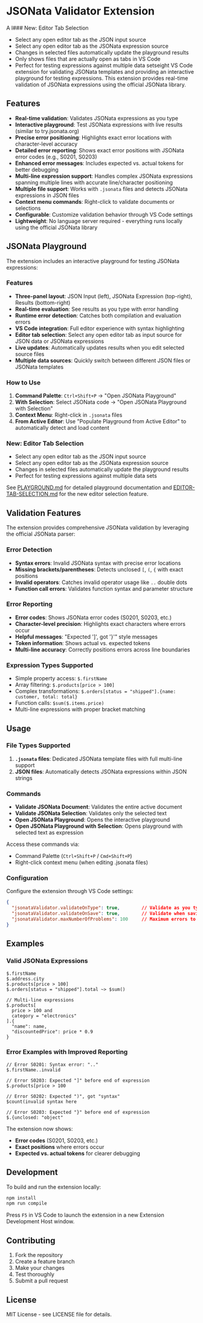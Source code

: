 # JSONata Validator Extension

A l### New: Editor Tab Selection
- Select any open editor tab as the JSON input source
- Select any open editor tab as the JSONata expression source
- Changes in selected files automatically update the playground results
- Only shows files that are actually open as tabs in VS Code
- Perfect for testing expressions against multiple data setseight VS Code extension for validating JSONata templates and providing an interactive playground for testing expressions. This extension provides real-time validation of JSONata expressions using the official JSONata library.

## Features

- **Real-time validation**: Validates JSONata expressions as you type
- **Interactive playground**: Test JSONata expressions with live results (similar to try.jsonata.org)
- **Precise error positioning**: Highlights exact error locations with character-level accuracy
- **Detailed error reporting**: Shows exact error positions with JSONata error codes (e.g., S0201, S0203)
- **Enhanced error messages**: Includes expected vs. actual tokens for better debugging
- **Multi-line expression support**: Handles complex JSONata expressions spanning multiple lines with accurate line/character positioning
- **Multiple file support**: Works with `.jsonata` files and detects JSONata expressions in JSON files
- **Context menu commands**: Right-click to validate documents or selections
- **Configurable**: Customize validation behavior through VS Code settings
- **Lightweight**: No language server required - everything runs locally using the official JSONata library

## JSONata Playground

The extension includes an interactive playground for testing JSONata expressions:

### Features
- **Three-panel layout**: JSON Input (left), JSONata Expression (top-right), Results (bottom-right)
- **Real-time evaluation**: See results as you type with error handling
- **Runtime error detection**: Catches both compilation and evaluation errors
- **VS Code integration**: Full editor experience with syntax highlighting
- **Editor tab selection**: Select any open editor tab as input source for JSON data or JSONata expressions
- **Live updates**: Automatically updates results when you edit selected source files
- **Multiple data sources**: Quickly switch between different JSON files or JSONata templates

### How to Use
1. **Command Palette**: `Ctrl+Shift+P` → "Open JSONata Playground"
2. **With Selection**: Select JSONata code → "Open JSONata Playground with Selection"
3. **Context Menu**: Right-click in `.jsonata` files
4. **From Active Editor**: Use "Populate Playground from Active Editor" to automatically detect and load content

### New: Editor Tab Selection
- Select any open editor tab as the JSON input source
- Select any open editor tab as the JSONata expression source
- Changes in selected files automatically update the playground results
- Perfect for testing expressions against multiple data sets

See [PLAYGROUND.md](./PLAYGROUND.md) for detailed playground documentation and [EDITOR-TAB-SELECTION.md](./EDITOR-TAB-SELECTION.md) for the new editor selection feature.

## Validation Features

The extension provides comprehensive JSONata validation by leveraging the official JSONata parser:

### Error Detection
- **Syntax errors**: Invalid JSONata syntax with precise error locations
- **Missing brackets/parentheses**: Detects unclosed `[`, `(`, `{` with exact positions
- **Invalid operators**: Catches invalid operator usage like `..` double dots
- **Function call errors**: Validates function syntax and parameter structure

### Error Reporting
- **Error codes**: Shows JSONata error codes (S0201, S0203, etc.)
- **Character-level precision**: Highlights exact characters where errors occur
- **Helpful messages**: "Expected ']', got '}'" style messages
- **Token information**: Shows actual vs. expected tokens
- **Multi-line accuracy**: Correctly positions errors across line boundaries

### Expression Types Supported
- Simple property access: `$.firstName`
- Array filtering: `$.products[price > 100]`
- Complex transformations: `$.orders[status = "shipped"].{name: customer, total: total}`
- Function calls: `$sum($.items.price)`
- Multi-line expressions with proper bracket matching

## Usage

### File Types Supported

1. **`.jsonata` files**: Dedicated JSONata template files with full multi-line support
2. **JSON files**: Automatically detects JSONata expressions within JSON strings

### Commands

- **Validate JSONata Document**: Validates the entire active document
- **Validate JSONata Selection**: Validates only the selected text
- **Open JSONata Playground**: Opens the interactive playground
- **Open JSONata Playground with Selection**: Opens playground with selected text as expression

Access these commands via:
- Command Palette (`Ctrl+Shift+P` / `Cmd+Shift+P`)
- Right-click context menu (when editing .jsonata files)

### Configuration

Configure the extension through VS Code settings:

```json
{
  "jsonataValidator.validateOnType": true,        // Validate as you type
  "jsonataValidator.validateOnSave": true,        // Validate when saving
  "jsonataValidator.maxNumberOfProblems": 100     // Maximum errors to show
}
```

## Examples

### Valid JSONata Expressions
```jsonata
$.firstName
$.address.city
$.products[price > 100]
$.orders[status = "shipped"].total ~> $sum()

// Multi-line expressions
$.products[
  price > 100 and
  category = "electronics"
].{
  "name": name,
  "discountedPrice": price * 0.9
}
```

### Error Examples with Improved Reporting
```jsonata
// Error S0201: Syntax error: ".."
$.firstName..invalid

// Error S0203: Expected "]" before end of expression
$.products[price > 100

// Error S0202: Expected ")", got "syntax"
$count(invalid syntax here

// Error S0203: Expected "}" before end of expression
$.{unclosed: "object"
```

The extension now shows:
- **Error codes** (S0201, S0203, etc.)
- **Exact positions** where errors occur
- **Expected vs. actual tokens** for clearer debugging

## Development

To build and run the extension locally:

```bash
npm install
npm run compile
```

Press `F5` in VS Code to launch the extension in a new Extension Development Host window.

## Contributing

1. Fork the repository
2. Create a feature branch
3. Make your changes
4. Test thoroughly
5. Submit a pull request

## License

MIT License - see LICENSE file for details.

